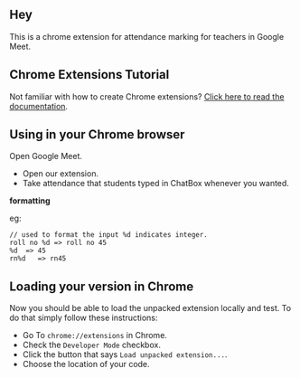 
## Hey 
This is a chrome extension for attendance marking for teachers in Google Meet. 

## Chrome Extensions Tutorial
Not familiar with how to create Chrome extensions? [Click here to read the documentation](http://developer.chrome.com/extensions/index.html).

## Using in your Chrome browser
Open Google Meet.

* Open our extension.
* Take attendance that students typed in ChatBox whenever you wanted.

**formatting**

eg:

    // used to format the input %d indicates integer.
    roll no %d => roll no 45
    %d  => 45
    rn%d   => rn45
    


## Loading your version in Chrome
Now you should be able to load the unpacked extension locally and test. To do that simply follow these instructions:

* Go To `chrome://extensions` in Chrome.
* Check the `Developer Mode` checkbox.
* Click the button that says `Load unpacked extension...`.
* Choose the location of your code.


